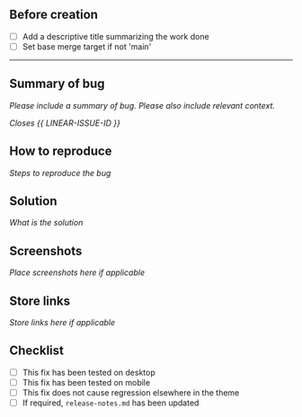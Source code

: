 ## Before creation

- [ ] Add a descriptive title summarizing the work done
- [ ] Set base merge target if not 'main'

---

## Summary of bug

_Please include a summary of bug. Please also include relevant context._

_Closes {{ LINEAR-ISSUE-ID }}_

## How to reproduce

_Steps to reproduce the bug_

## Solution

_What is the solution_

## Screenshots

_Place screenshots here if applicable_

## Store links

_Store links here if applicable_

## Checklist

- [ ] This fix has been tested on desktop
- [ ] This fix has been tested on mobile
- [ ] This fix does not cause regression elsewhere in the theme
- [ ] If required, `release-notes.md` has been updated
